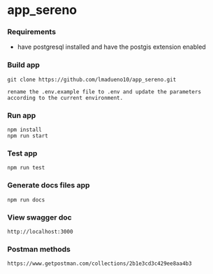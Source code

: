 
# app_sereno
### Requirements
- have postgresql installed and have the postgis extension enabled

### Build app
```
git clone https://github.com/lmadueno10/app_sereno.git

rename the .env.example file to .env and update the parameters according to the current environment.
```

### Run app
```
npm install
npm run start
```

### Test app
```
npm run test
```
### Generate docs files app
```
npm run docs
```
### View swagger doc
```
http://localhost:3000
```
### Postman methods
```
https://www.getpostman.com/collections/2b1e3cd3c429ee8aa4b3
```